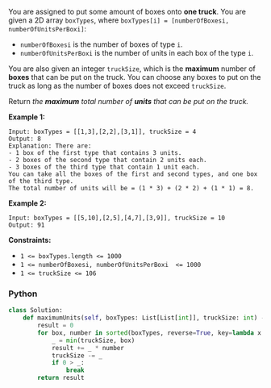 You are assigned to put some amount of boxes onto  **one truck**. You are given a 2D array  `boxTypes`, where  `boxTypes[i] = [numberOfBoxesi, numberOfUnitsPerBoxi]`:

-   `numberOfBoxesi`  is the number of boxes of type  `i`.
-   `numberOfUnitsPerBoxi`  is the number of units in each box of the type  `i`.

You are also given an integer  `truckSize`, which is the  **maximum**  number of  **boxes**  that can be put on the truck. You can choose any boxes to put on the truck as long as the number of boxes does not exceed  `truckSize`.

Return  _the  **maximum**  total number of  **units**  that can be put on the truck._

**Example 1:**
```
Input: boxTypes = [[1,3],[2,2],[3,1]], truckSize = 4
Output: 8
Explanation: There are:
- 1 box of the first type that contains 3 units.
- 2 boxes of the second type that contain 2 units each.
- 3 boxes of the third type that contain 1 unit each.
You can take all the boxes of the first and second types, and one box of the third type.
The total number of units will be = (1 * 3) + (2 * 2) + (1 * 1) = 8.
```

**Example 2:**
```
Input: boxTypes = [[5,10],[2,5],[4,7],[3,9]], truckSize = 10
Output: 91
```

**Constraints:**

-   `1 <= boxTypes.length <= 1000`
-   `1 <= numberOfBoxesi, numberOfUnitsPerBoxi  <= 1000`
-   `1 <= truckSize <= 106`


### Python
```python
class Solution:
    def maximumUnits(self, boxTypes: List[List[int]], truckSize: int) -> int:
        result = 0
        for box, number in sorted(boxTypes, reverse=True, key=lambda x: x[1]):
            _ = min(truckSize, box)
            result += _ * number
            truckSize -= _
            if 0 > _:
                break  
        return result
```